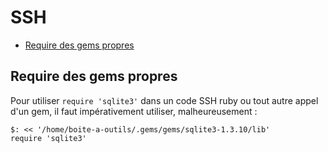 # SSH

* [Require des gems propres](#requiregempropre)

<a name='requiregempropre'></a>

## Require des gems propres



Pour utiliser `require 'sqlite3'` dans un code SSH ruby ou tout autre appel d'un gem, il faut impérativement utiliser, malheureusement :

    $: << '/home/boite-a-outils/.gems/gems/sqlite3-1.3.10/lib'
    require 'sqlite3'
